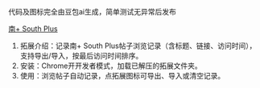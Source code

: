 代码及图标完全由豆包ai生成，简单测试无异常后发布

[南+ South Plus](https://github.com/gedoor/legado)

1. 拓展介绍：记录南+ South Plus帖子浏览记录（含标题、链接、访问时间），支持导出/导入，按最后访问时间排序。
2. 安装：Chrome开开发者模式，加载已解压的拓展文件夹。
3. 使用：浏览帖子自动记录，点拓展图标可导出、导入或清空记录。
